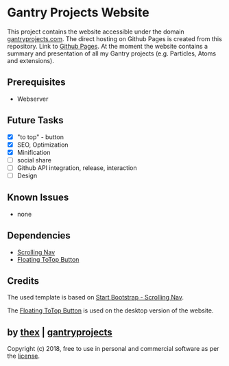 # Gantry Projects Website
This project contains the website accessible under the domain [gantryprojects.com](https://gantryprojects.com). The direct hosting on Github Pages is created from this repository. Link to [Github Pages](https://thexmanxyz.github.io/Gantry-Projects-Website/). At the moment the website contains a summary and presentation of all my Gantry projects (e.g. Particles, Atoms and extensions).

## Prerequisites
* Webserver

## Future Tasks
- [x] "to top" - button
- [x] SEO, Optimization
- [x] Minification
- [ ] social share
- [ ] Github API integration, release, interaction
- [ ] Design

## Known Issues
* none

## Dependencies
 * [Scrolling Nav](https://github.com/BlackrockDigital/startbootstrap-scrolling-nav)
 * [Floating ToTop Button](https://github.com/thexmanxyz/Floating-ToTop-Button)

## Credits
The used template is based on [Start Bootstrap - Scrolling Nav](https://github.com/BlackrockDigital/startbootstrap-scrolling-nav).

The [Floating ToTop Button](https://github.com/thexmanxyz/Floating-ToTop-Button) is used on the desktop version of the website.

## by [thex](https://github.com/thexmanxyz) | [gantryprojects](https://gantryprojects.com)
Copyright (c) 2018, free to use in personal and commercial software as per the [license](/LICENSE).
